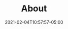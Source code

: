---
title: "About"
h1: "We are a non-award winning agency and that’s the point."
date: 2021-02-04T10:57:57-05:00
---